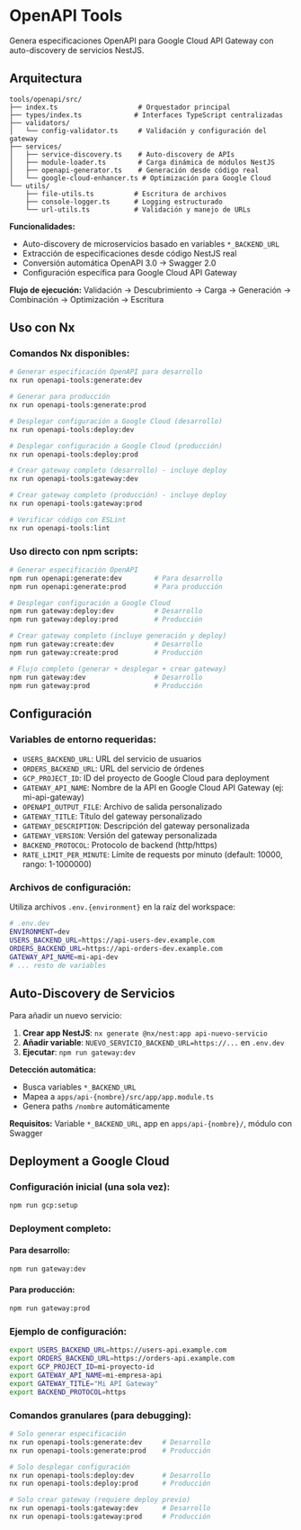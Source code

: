 # OpenAPI Tools

Genera especificaciones OpenAPI para Google Cloud API Gateway con auto-discovery de servicios NestJS.

## Arquitectura

```
tools/openapi/src/
├── index.ts                    # Orquestador principal
├── types/index.ts             # Interfaces TypeScript centralizadas
├── validators/
│   └── config-validator.ts     # Validación y configuración del gateway
├── services/
│   ├── service-discovery.ts    # Auto-discovery de APIs
│   ├── module-loader.ts        # Carga dinámica de módulos NestJS
│   ├── openapi-generator.ts    # Generación desde código real
│   └── google-cloud-enhancer.ts # Optimización para Google Cloud
└── utils/
    ├── file-utils.ts          # Escritura de archivos
    ├── console-logger.ts      # Logging estructurado
    └── url-utils.ts           # Validación y manejo de URLs
```

**Funcionalidades:**

- Auto-discovery de microservicios basado en variables `*_BACKEND_URL`
- Extracción de especificaciones desde código NestJS real
- Conversión automática OpenAPI 3.0 → Swagger 2.0
- Configuración específica para Google Cloud API Gateway

**Flujo de ejecución:**
Validación → Descubrimiento → Carga → Generación → Combinación → Optimización → Escritura

## Uso con Nx

### Comandos Nx disponibles:

```bash
# Generar especificación OpenAPI para desarrollo
nx run openapi-tools:generate:dev

# Generar para producción
nx run openapi-tools:generate:prod

# Desplegar configuración a Google Cloud (desarrollo)
nx run openapi-tools:deploy:dev

# Desplegar configuración a Google Cloud (producción)
nx run openapi-tools:deploy:prod

# Crear gateway completo (desarrollo) - incluye deploy
nx run openapi-tools:gateway:dev

# Crear gateway completo (producción) - incluye deploy
nx run openapi-tools:gateway:prod

# Verificar código con ESLint
nx run openapi-tools:lint
```

### Uso directo con npm scripts:

```bash
# Generar especificación OpenAPI
npm run openapi:generate:dev        # Para desarrollo
npm run openapi:generate:prod       # Para producción

# Desplegar configuración a Google Cloud
npm run gateway:deploy:dev          # Desarrollo
npm run gateway:deploy:prod         # Producción

# Crear gateway completo (incluye generación y deploy)
npm run gateway:create:dev          # Desarrollo
npm run gateway:create:prod         # Producción

# Flujo completo (generar + desplegar + crear gateway)
npm run gateway:dev                 # Desarrollo
npm run gateway:prod                # Producción
```

## Configuración

### Variables de entorno requeridas:

- `USERS_BACKEND_URL`: URL del servicio de usuarios
- `ORDERS_BACKEND_URL`: URL del servicio de órdenes
- `GCP_PROJECT_ID`: ID del proyecto de Google Cloud para deployment
- `GATEWAY_API_NAME`: Nombre de la API en Google Cloud API Gateway (ej: mi-api-gateway)
- `OPENAPI_OUTPUT_FILE`: Archivo de salida personalizado
- `GATEWAY_TITLE`: Título del gateway personalizado
- `GATEWAY_DESCRIPTION`: Descripción del gateway personalizada
- `GATEWAY_VERSION`: Versión del gateway personalizada
- `BACKEND_PROTOCOL`: Protocolo de backend (http/https)
- `RATE_LIMIT_PER_MINUTE`: Límite de requests por minuto (default: 10000, rango: 1-1000000)

### Archivos de configuración:

Utiliza archivos `.env.{environment}` en la raíz del workspace:

```bash
# .env.dev
ENVIRONMENT=dev
USERS_BACKEND_URL=https://api-users-dev.example.com
ORDERS_BACKEND_URL=https://api-orders-dev.example.com
GATEWAY_API_NAME=mi-api-dev
# ... resto de variables
```

## Auto-Discovery de Servicios

Para añadir un nuevo servicio:

1. **Crear app NestJS**: `nx generate @nx/nest:app api-nuevo-servicio`
2. **Añadir variable**: `NUEVO_SERVICIO_BACKEND_URL=https://...` en `.env.dev`
3. **Ejecutar**: `npm run gateway:dev`

**Detección automática:**

- Busca variables `*_BACKEND_URL`
- Mapea a `apps/api-{nombre}/src/app/app.module.ts`
- Genera paths `/nombre` automáticamente

**Requisitos:** Variable `*_BACKEND_URL`, app en `apps/api-{nombre}/`, módulo con Swagger

## Deployment a Google Cloud

### Configuración inicial (una sola vez):

```bash
npm run gcp:setup
```

### Deployment completo:

#### Para desarrollo:

```bash
npm run gateway:dev
```

#### Para producción:

```bash
npm run gateway:prod
```

### Ejemplo de configuración:

```bash
export USERS_BACKEND_URL=https://users-api.example.com
export ORDERS_BACKEND_URL=https://orders-api.example.com
export GCP_PROJECT_ID=mi-proyecto-id
export GATEWAY_API_NAME=mi-empresa-api
export GATEWAY_TITLE="Mi API Gateway"
export BACKEND_PROTOCOL=https
```

### Comandos granulares (para debugging):

```bash
# Solo generar especificación
nx run openapi-tools:generate:dev     # Desarrollo
nx run openapi-tools:generate:prod    # Producción

# Solo desplegar configuración
nx run openapi-tools:deploy:dev       # Desarrollo
nx run openapi-tools:deploy:prod      # Producción

# Solo crear gateway (requiere deploy previo)
nx run openapi-tools:gateway:dev      # Desarrollo
nx run openapi-tools:gateway:prod     # Producción
```
